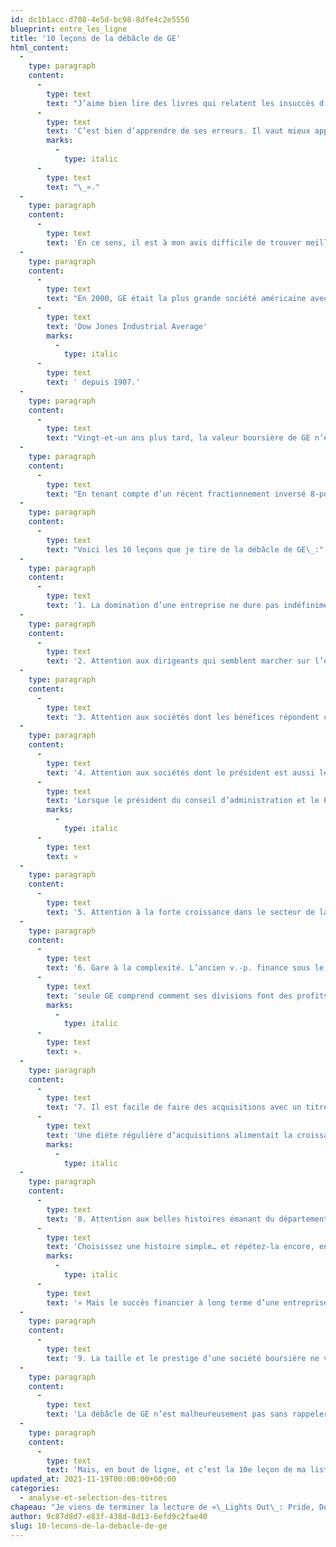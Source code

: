 ```yaml
---
id: dc1b1acc-d708-4e5d-bc98-8dfe4c2e5556
blueprint: entre_les_ligne
title: '10 leçons de la débâcle de GE'
html_content:
  -
    type: paragraph
    content:
      -
        type: text
        text: "J’aime bien lire des livres qui relatent les insuccès d’entreprises. La majorité des livres font l’éloge de sociétés à succès, mais il me semble qu’on peut apprendre bien plus en lisant ce qui n’a pas fonctionné et les erreurs commises par les dirigeants. Comme l’a souvent répété Charlie Munger, «\_"
      -
        type: text
        text: 'C’est bien d’apprendre de ses erreurs. Il vaut mieux apprendre celles des autres'
        marks:
          -
            type: italic
      -
        type: text
        text: "\_»."
  -
    type: paragraph
    content:
      -
        type: text
        text: 'En ce sens, il est à mon avis difficile de trouver meilleure source d’apprentissage que General Electric au cours des deux dernières décennies! Il faut se rappeler qu’à la fin du 20e siècle, GE était probablement la société la plus admirée de la planète. Son président de 1981 à 2001, Jack Welch, était universellement reconnu comme un des meilleurs dirigeants d’entreprise. Pendant des décennies, nombre de finissants universitaires cherchaient à se tailler une place chez GE, qui était reconnue comme une véritable pépinière de gestionnaires talentueux et en forte demande dans les autres entreprises.'
  -
    type: paragraph
    content:
      -
        type: text
        text: "En 2000, GE était la plus grande société américaine avec une capitalisation boursière de près de 600\_G$\_US. Fondée en 1892 à Schenectady, dans l’État de New-York, GE était présente, en 2000, dans de nombreuses industries touchant à la plupart des facettes de l’économie des pays développés à travers le monde\_: turbines, appareils ménagers, ampoules électriques, moteurs d’avion, locomotives, appareils médicaux, sans oublier GE Capital, une division ressemblant à une banque, qui finançait les clients de la société de même que de nombreux autres emprunteurs. Le titre de la société faisait partie du club sélect des 30 sociétés composant l’indice "
      -
        type: text
        text: 'Dow Jones Industrial Average'
        marks:
          -
            type: italic
      -
        type: text
        text: ' depuis 1907.'
  -
    type: paragraph
    content:
      -
        type: text
        text: "Vingt-et-un ans plus tard, la valeur boursière de GE n’est plus que de 117\_G$. Au cours des nombreuses dernières années, GE a vendu un grand nombre d’entreprises, dont sa division d’appareils ménagers, ses activités de fabrication d’ampoules électriques, d’équipements pour le secteur de la production de gaz et de pétrole et la majorité des activités de GE Capital. Il ne reste aujourd’hui que trois grands secteurs d’activité\_: Énergie, qui produit surtout des turbines au gaz et pour éoliennes; Aviation, qui construit des moteurs pour les grands avionneurs; et Santé, qui fabrique des appareils médicaux, de même que diverses activités de financement et d’assurance. Au cours des derniers jours, la direction de GE a annoncé qu’elle procéderait à la distribution de ses divisions Santé (début 2023) et Énergie (2024) à ses actionnaires."
  -
    type: paragraph
    content:
      -
        type: text
        text: "En tenant compte d’un récent fractionnement inversé 8-pour-1 du titre, le cours de ce dernier est passé de plus de 400\_$ l’action en novembre 2000, il y a 20 ans, à son cours récent d’un peu plus de 100\_$. Bien sûr, les dividendes ont été généreux durant la période, mais la société ne verse plus que 0,32\_$ US l’action en dividendes annuels comparativement à plus de 9,50\_$ l’action avant la crise financière de 2009."
  -
    type: paragraph
    content:
      -
        type: text
        text: "Voici les 10 leçons que je tire de la débâcle de GE\_:"
  -
    type: paragraph
    content:
      -
        type: text
        text: '1. La domination d’une entreprise ne dure pas indéfiniment.'
  -
    type: paragraph
    content:
      -
        type: text
        text: '2. Attention aux dirigeants qui semblent marcher sur l’eau.'
  -
    type: paragraph
    content:
      -
        type: text
        text: '3. Attention aux sociétés dont les bénéfices répondent continuellement aux attentes des analystes. Mieux vaut surveiller les flux de trésorerie libres afin d’éviter les sociétés qui font de la « gymnastique comptable ».'
  -
    type: paragraph
    content:
      -
        type: text
        text: '4. Attention aux sociétés dont le président est aussi le président du CA. Comme l’écrivent les auteurs, « '
      -
        type: text
        text: 'Lorsque le président du conseil d’administration et le PDG sont la même personne, le plus haut dirigeant est essentiellement son propre patron.'
        marks:
          -
            type: italic
      -
        type: text
        text: »
  -
    type: paragraph
    content:
      -
        type: text
        text: '5. Attention à la forte croissance dans le secteur de la finance (financement et assurance). À son apogée, GE Capital procurait plus de la moitié des bénéfices de GE.'
  -
    type: paragraph
    content:
      -
        type: text
        text: '6. Gare à la complexité. L’ancien v.-p. finance sous le règne de Welch, Dennis Dammerman, a dit que « '
      -
        type: text
        text: 'seule GE comprend comment ses divisions font des profits et les investisseurs devraient tout simplement être heureux des résultats'
        marks:
          -
            type: italic
      -
        type: text
        text: ».
  -
    type: paragraph
    content:
      -
        type: text
        text: '7. Il est facile de faire des acquisitions avec un titre cher. « '
      -
        type: text
        text: 'Une diète régulière d’acquisitions alimentait la croissance des profits. GE pouvait se servir de son titre qui s’échangeait à des ratios cours-bénéfices anormalement élevés pour une société industrielle comme monnaie d’échange pour réaliser des acquisitions. En acquérant des sociétés à des ratios cours-bénéfices moindres, GE gonflait automatiquement ses profits '
        marks:
          -
            type: italic
  -
    type: paragraph
    content:
      -
        type: text
        text: '8. Attention aux belles histoires émanant du département de marketing. Comme l’a dit Elizabeth Comstock, nommée v.-p. marketing en 2003, « '
      -
        type: text
        text: 'Choisissez une histoire simple… et répétez-la encore, encore et encore.'
        marks:
          -
            type: italic
      -
        type: text
        text: '» Mais le succès financier à long terme d’une entreprise ne peut reposer uniquement que sur une belle histoire.'
  -
    type: paragraph
    content:
      -
        type: text
        text: '9. La taille et le prestige d’une société boursière ne veulent pas dire que son titre est sans risque.'
  -
    type: paragraph
    content:
      -
        type: text
        text: 'La débâcle de GE n’est malheureusement pas sans rappeler celle de Bombardier qui a atteint son apogée à peu près à la même période que GE (2001). Comme GE, Bombardier avait fortement misé sur sa division financière (Bombardier Capital). Comme GE, Bombardier avait l’habitude de publier des bénéfices par action toujours un peu mieux que ceux prévus par les analystes, de trimestre en trimestre et tout au long des années 1990. Comme GE, je crois que les dirigeants de Bombardier avaient acquis la certitude qu’ils pouvaient réussir dans presque tous les domaines et se frotter avec succès aux plus grands joueurs de son industrie.'
  -
    type: paragraph
    content:
      -
        type: text
        text: 'Mais, en bout de ligne, et c’est la 10e leçon de ma liste, la plus grande erreur de GE a été l’arrogance et le sentiment d’invincibilité qui caractérisaient ses dirigeants.'
updated_at: 2021-11-19T00:00:00+00:00
categories:
  - analyse-et-selection-des-titres
chapeau: "Je viens de terminer la lecture de «\_Lights Out\_: Pride, Delusion, and the Fall of General Electric\_» (que je traduirais par «\_Lumières éteintes\_: Fierté, délire et la chute de General Electric\_»), de Thomas Gryta et Ted Mann, qui relate l’histoire de General Electric au cours des quelque 30 dernières années et plus particulièrement sa chute spectaculaire des 20 dernières années."
author: 9c87d8d7-e83f-438d-8d13-6efd9c2fae40
slug: 10-lecons-de-la-debacle-de-ge
---
```

